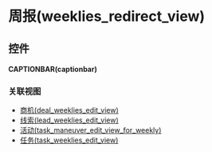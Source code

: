 # 周报(weeklies_redirect_view)  <!-- {docsify-ignore-all} -->



## 控件
#### CAPTIONBAR(captionbar)


### 关联视图
  * [商机(deal_weeklies_edit_view)](app/view/deal_weeklies_edit_view)
  * [线索(lead_weeklies_edit_view)](app/view/lead_weeklies_edit_view)
  * [活动(task_maneuver_edit_view_for_weekly)](app/view/task_maneuver_edit_view_for_weekly)
  * [任务(task_weeklies_edit_view)](app/view/task_weeklies_edit_view)

<script>
 const { createApp } = Vue
  createApp({
    data() {
      return {

      }
    }
  }).use(ElementPlus).mount('#app')
</script>